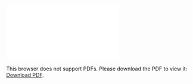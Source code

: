 <object data="christ-in-song/CIS1908pdfs/789.pdf" type="application/pdf" width="100%" height="1024px">
    <embed src="christ-in-song/CIS1908pdfs/789.pdf">
        <p>This browser does not support PDFs. Please download the PDF to view it: <a href="christ-in-song/CIS1908pdfs/789.pdf">Download PDF</a>.</p>
    </embed>
</object>
